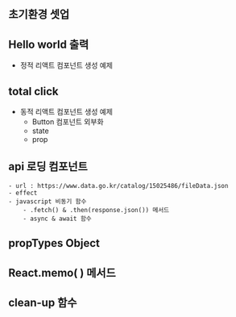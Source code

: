 ## 초기환경 셋업

## Hello world 출력
- 정적 리액트 컴포넌트 생성 예제

## total click 
- 동적 리액트 컴포넌트 생성 예제
    - Button 컴포넌트 외부화
    - state
    - prop    

## api 로딩 컴포넌트
    - url : https://www.data.go.kr/catalog/15025486/fileData.json
    - effect
    - javascript 비동기 함수
        - .fetch() & .then(response.json()) 메서드
        - async & await 함수

## propTypes Object

## React.memo( ) 메서드

## clean-up 함수
